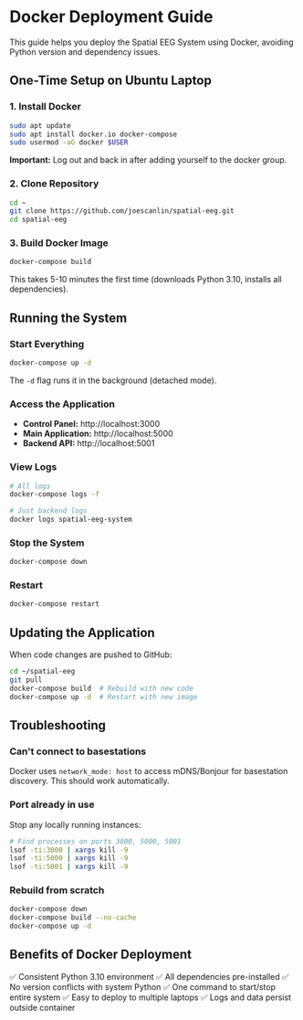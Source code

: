 # Docker Deployment Guide

This guide helps you deploy the Spatial EEG System using Docker, avoiding Python version and dependency issues.

## One-Time Setup on Ubuntu Laptop

### 1. Install Docker
```bash
sudo apt update
sudo apt install docker.io docker-compose
sudo usermod -aG docker $USER
```

**Important:** Log out and back in after adding yourself to the docker group.

### 2. Clone Repository
```bash
cd ~
git clone https://github.com/joescanlin/spatial-eeg.git
cd spatial-eeg
```

### 3. Build Docker Image
```bash
docker-compose build
```
This takes 5-10 minutes the first time (downloads Python 3.10, installs all dependencies).

## Running the System

### Start Everything
```bash
docker-compose up -d
```

The `-d` flag runs it in the background (detached mode).

### Access the Application
- **Control Panel:** http://localhost:3000
- **Main Application:** http://localhost:5000
- **Backend API:** http://localhost:5001

### View Logs
```bash
# All logs
docker-compose logs -f

# Just backend logs
docker logs spatial-eeg-system
```

### Stop the System
```bash
docker-compose down
```

### Restart
```bash
docker-compose restart
```

## Updating the Application

When code changes are pushed to GitHub:

```bash
cd ~/spatial-eeg
git pull
docker-compose build  # Rebuild with new code
docker-compose up -d  # Restart with new image
```

## Troubleshooting

### Can't connect to basestations
Docker uses `network_mode: host` to access mDNS/Bonjour for basestation discovery. This should work automatically.

### Port already in use
Stop any locally running instances:
```bash
# Find processes on ports 3000, 5000, 5001
lsof -ti:3000 | xargs kill -9
lsof -ti:5000 | xargs kill -9
lsof -ti:5001 | xargs kill -9
```

### Rebuild from scratch
```bash
docker-compose down
docker-compose build --no-cache
docker-compose up -d
```

## Benefits of Docker Deployment

✅ Consistent Python 3.10 environment
✅ All dependencies pre-installed
✅ No version conflicts with system Python
✅ One command to start/stop entire system
✅ Easy to deploy to multiple laptops
✅ Logs and data persist outside container
